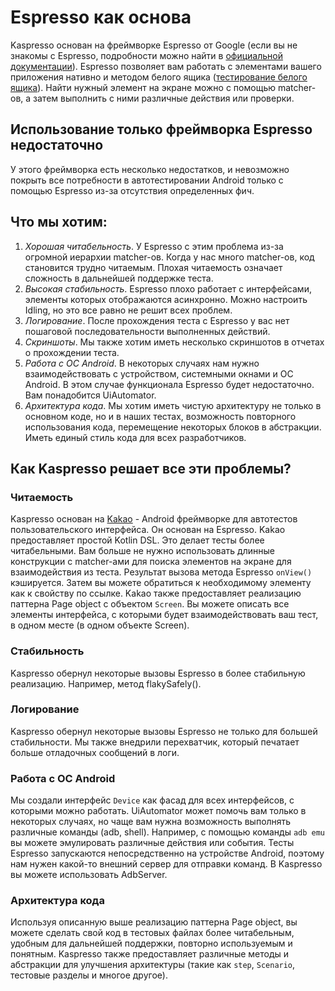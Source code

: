 # Espresso как основа

Kaspresso основан на фреймворке Espresso от Google (если вы не знакомы с Espresso, подробности можно найти в [официальной документации](https://developer.android.com/training/testing/espresso)).
Espresso позволяет вам работать с элементами вашего приложения нативно и методом белого ящика ([тестирование белого ящика](https://en.wikipedia.org/wiki/White-box_testing)). Найти нужный элемент на экране можно с помощью matcher-ов, а затем выполнить с ними различные действия или проверки.

## Использование только фреймворка Espresso недостаточно
У этого фреймворка есть несколько недостатков, и невозможно покрыть все потребности в автотестировании Android только с помощью Espresso из-за отсутствия определенных фич.

## Что мы хотим:
1. *Хорошая читабельность*. У Espresso с этим проблема из-за огромной иерархии matcher-ов. Когда у нас много matcher-ов, код становится трудно читаемым. Плохая читаемость означает сложность в дальнейшей поддержке теста.
2. *Высокая стабильность*. Espresso плохо работает с интерфейсами, элементы которых отображаются асинхронно. Можно настроить Idling, но это все равно не решит всех проблем.
3. *Логирование*. После прохождения теста с Espresso у вас нет пошаговой последовательности выполненных действий.
4. *Скриншоты*. Мы также хотим иметь несколько скриншотов в отчетах о прохождении теста.
5. *Работа с ОС Android*. В некоторых случаях нам нужно взаимодействовать с устройством, системными окнами и ОС Android. В этом случае функционала Espresso будет недостаточно. Вам понадобится UiAutomator.
6. *Архитектура кода*. Мы хотим иметь чистую архитектуру не только в основном коде, но и в наших тестах, возможность повторного использования кода, перемещение некоторых блоков в абстракции. Иметь единый стиль кода для всех разработчиков.

## Как Kaspresso решает все эти проблемы?
### Читаемость
Kaspresso основан на [Kakao](https://github.com/KakaoCup/Kakao) - Android фреймворке для автотестов пользовательского интерфейса. Он основан на Espresso. Kakao предоставляет простой Kotlin DSL. Это делает тесты более читабельными. Вам больше не нужно использовать длинные конструкции с matcher-ами для поиска элементов на экране для взаимодействия из теста. Результат вызова метода Espresso `onView()` кэшируется. Затем вы можете обратиться к необходимому элементу как к свойству по ссылке.
Kakao также предоставляет реализацию паттерна Page object с объектом `Screen`. Вы можете описать все элементы интерфейса, с которыми будет взаимодействовать ваш тест, в одном месте (в одном объекте Screen).

### Стабильность
Kaspresso обернул некоторые вызовы Espresso в более стабильную реализацию. Например, метод flakySafely().

### Логирование
Kaspresso обернул некоторые вызовы Espresso не только для большей стабильности. Мы также внедрили перехватчик, который печатает больше отладочных сообщений в логи.

### Работа с ОС Android
Мы создали интерфейс `Device` как фасад для всех интерфейсов, с которыми можно работать. UiAutomator может помочь вам только в некоторых случаях, но чаще вам нужна возможность выполнять различные команды (adb, shell). Например, с помощью команды `adb emu` вы можете эмулировать различные действия или события.
Тесты Espresso запускаются непосредственно на устройстве Android, поэтому нам нужен какой-то внешний сервер для отправки команд. В Kaspresso вы можете использовать AdbServer.

### Архитектура кода
Используя описанную выше реализацию паттерна Page object, вы можете сделать свой код в тестовых файлах более читабельным, удобным для дальнейшей поддержки, повторно используемым и понятным. Kaspresso также предоставляет различные методы и абстракции для улучшения архитектуры (такие как `step`, `Scenario`, тестовые разделы и многое другое).
